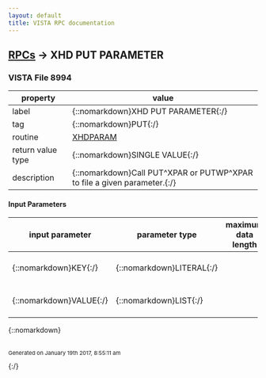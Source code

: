 ```yaml
---
layout: default
title: VISTA RPC documentation
---
```




## [RPCs](TableOfContent.md) &#8594; XHD PUT PARAMETER 



### VISTA File 8994 


 property | value 
--- | --- 
 label | {::nomarkdown}XHD PUT PARAMETER{:/}
 tag | {::nomarkdown}PUT{:/}
 routine | [XHDPARAM](http://code.osehra.org/dox/Routine_XHDPARAM_source.html)
 return value type | {::nomarkdown}SINGLE VALUE{:/}
 description | {::nomarkdown}Call PUT^XPAR or PUTWP^XPAR to file a given parameter.{:/}

#### Input Parameters

| input parameter | parameter type | maximum data length | required | description | 
| --- | --- | --- | --- | --- | 
| {::nomarkdown}KEY{:/} | {::nomarkdown}LITERAL{:/} |  | {::nomarkdown}true{:/} | {::nomarkdown}This is the key for the parameter.{:/} | 
| {::nomarkdown}VALUE{:/} | {::nomarkdown}LIST{:/} |  | {::nomarkdown}true{:/} | {::nomarkdown}This is the value of the parameter.{:/} | 

{::nomarkdown} <br/><br/><p style="font-size: 11px">Generated on January 19th 2017, 8:55:11 am</p>{:/}